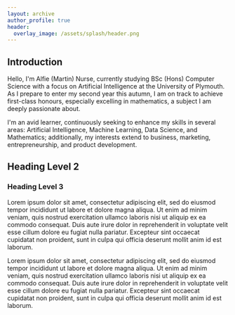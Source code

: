 ```yaml
---
layout: archive
author_profile: true
header:
  overlay_image: /assets/splash/header.png
---
```

## Introduction

Hello, I'm Alfie (Martin) Nurse, currently studying BSc (Hons) Computer Science with a focus on Artificial Intelligence at the University of Plymouth. As I prepare to enter my second year this autumn, I am on track to achieve first-class honours, especially excelling in mathematics, a subject I am deeply passionate about. 

I'm an avid learner, continuously seeking to enhance my skills in several areas: Artificial Intelligence, Machine Learning, Data Science, and Mathematics; additionally, my interests extend to business, marketing, entrepreneurship, and product development.

<!-- | `<img src="{{ site.url }}{{ site.baseurl }}/assets/images/test-image.png" alt="">` | An image in a table | -->

<!-- `<img src="{{ site.url }}{{ site.baseurl }}/assets/images/test-image.png" alt="">` -->

<!--An image above that isn't in a table. -->

## Heading Level 2

### Heading Level 3

Lorem ipsum dolor sit amet, consectetur adipiscing elit, sed do eiusmod tempor incididunt ut labore et dolore magna aliqua. Ut enim ad minim veniam, quis nostrud exercitation ullamco laboris nisi ut aliquip ex ea commodo consequat. Duis aute irure dolor in reprehenderit in voluptate velit esse cillum dolore eu fugiat nulla pariatur. Excepteur sint occaecat cupidatat non proident, sunt in culpa qui officia deserunt mollit anim id est laborum.

Lorem ipsum dolor sit amet, consectetur adipiscing elit, sed do eiusmod tempor incididunt ut labore et dolore magna aliqua. Ut enim ad minim veniam, quis nostrud exercitation ullamco laboris nisi ut aliquip ex ea commodo consequat. Duis aute irure dolor in reprehenderit in voluptate velit esse cillum dolore eu fugiat nulla pariatur. Excepteur sint occaecat cupidatat non proident, sunt in culpa qui officia deserunt mollit anim id est laborum.
